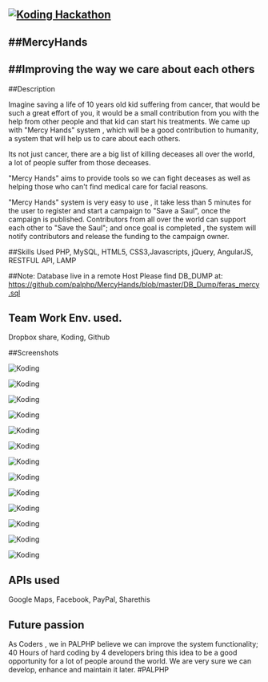[![Koding Hackathon](https://github.com/palphp/hackathon.submit/blob/master/images/badge.png "Koding Hackathon")](https://koding.com/Hackathon)
---------
##MercyHands
---------

##Improving the way we care about each others
--------

##Description

Imagine saving a life of 10 years old kid suffering from cancer, that would be such a great effort of you, it would be a small contribution from you with the help from other people and that kid can start his treatments.
We came up with "Mercy Hands" system , which will be a good contribution to humanity, a system that will help us to care about each others.

Its not just cancer, there are a big list of killing deceases all over the world, a lot of people suffer from those deceases.

"Mercy Hands" aims to provide tools so we can fight deceases as well as helping those who can't find medical care for facial reasons.

"Mercy Hands" system is very easy to use , it take less than 5 minutes for the user to register and start a campaign to "Save a Saul", once the campaign is published.
Contributors from all over the world can support each other to "Save the Saul"; and once goal is completed , the system will notify contributors and release the funding to the campaign owner.

##Skills Used
PHP, MySQL, HTML5, CSS3,Javascripts, jQuery, AngularJS, RESTFUL API, LAMP

##Note:
Database live in a remote Host
Please find DB_DUMP at:
https://github.com/palphp/MercyHands/blob/master/DB_Dump/feras_mercy.sql

## Team Work Env. used.
Dropbox share, Koding, Github

##Screenshots

![Koding](http://i.imgur.com/6S180rY.png "Koding")

![Koding](http://i.imgur.com/pC6GmFt.png "Koding")

![Koding](http://i.imgur.com/9pu038S.png "Koding")

![Koding](http://i.imgur.com/DcHhp59.png "Koding")

![Koding](http://i.imgur.com/ayoTg7V.png "Koding")

![Koding](http://i.imgur.com/EQrLaG3.png "Koding")

![Koding](http://i.imgur.com/URNBxLN.png "Koding")

![Koding](http://i.imgur.com/ZvyF3Fa.png "Koding")

![Koding](http://i.imgur.com/AysERAI.png "Koding")

![Koding](http://i.imgur.com/fZeMwF8.png "Koding")

![Koding](http://i.imgur.com/zm4xEOj.png "Koding")

![Koding](http://i.imgur.com/hQXdOHY.png "Koding")

![Koding](http://i.imgur.com/I9bIt56.png "Koding")

## APIs used
Google Maps, Facebook, PayPal, Sharethis

## Future passion
As Coders , we in PALPHP believe  we can improve the system functionality; 40 Hours of hard coding by 4 developers bring this idea to be a good opportunity for a lot of people around the world.
We are very sure we can develop, enhance and maintain it later.
#PALPHP
